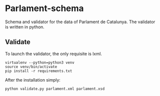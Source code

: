 # Parlament-schema

Schema and validator for the data of Parlament de Catalunya. The validator is written in python.

## Validate

To launch the validator, the only requisite is lxml.

```
virtualenv --python=python3 venv
source venv/bin/activate
pip install -r requirements.txt
```

After the installation simply:

```
python validate.py parlament.xml parlament.xsd
```
